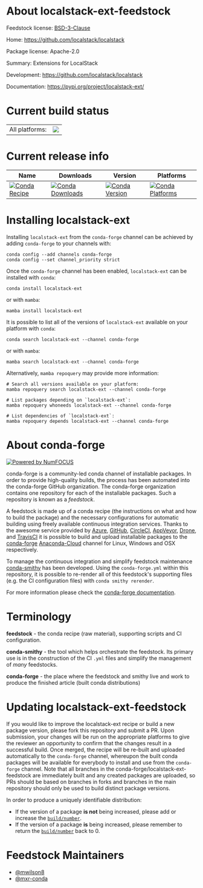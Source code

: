 About localstack-ext-feedstock
==============================

Feedstock license: [BSD-3-Clause](https://github.com/conda-forge/localstack-ext-feedstock/blob/main/LICENSE.txt)

Home: https://github.com/localstack/localstack

Package license: Apache-2.0

Summary: Extensions for LocalStack

Development: https://github.com/localstack/localstack

Documentation: https://pypi.org/project/localstack-ext/

Current build status
====================


<table><tr><td>All platforms:</td>
    <td>
      <a href="https://dev.azure.com/conda-forge/feedstock-builds/_build/latest?definitionId=7868&branchName=main">
        <img src="https://dev.azure.com/conda-forge/feedstock-builds/_apis/build/status/localstack-ext-feedstock?branchName=main">
      </a>
    </td>
  </tr>
</table>

Current release info
====================

| Name | Downloads | Version | Platforms |
| --- | --- | --- | --- |
| [![Conda Recipe](https://img.shields.io/badge/recipe-localstack--ext-green.svg)](https://anaconda.org/conda-forge/localstack-ext) | [![Conda Downloads](https://img.shields.io/conda/dn/conda-forge/localstack-ext.svg)](https://anaconda.org/conda-forge/localstack-ext) | [![Conda Version](https://img.shields.io/conda/vn/conda-forge/localstack-ext.svg)](https://anaconda.org/conda-forge/localstack-ext) | [![Conda Platforms](https://img.shields.io/conda/pn/conda-forge/localstack-ext.svg)](https://anaconda.org/conda-forge/localstack-ext) |

Installing localstack-ext
=========================

Installing `localstack-ext` from the `conda-forge` channel can be achieved by adding `conda-forge` to your channels with:

```
conda config --add channels conda-forge
conda config --set channel_priority strict
```

Once the `conda-forge` channel has been enabled, `localstack-ext` can be installed with `conda`:

```
conda install localstack-ext
```

or with `mamba`:

```
mamba install localstack-ext
```

It is possible to list all of the versions of `localstack-ext` available on your platform with `conda`:

```
conda search localstack-ext --channel conda-forge
```

or with `mamba`:

```
mamba search localstack-ext --channel conda-forge
```

Alternatively, `mamba repoquery` may provide more information:

```
# Search all versions available on your platform:
mamba repoquery search localstack-ext --channel conda-forge

# List packages depending on `localstack-ext`:
mamba repoquery whoneeds localstack-ext --channel conda-forge

# List dependencies of `localstack-ext`:
mamba repoquery depends localstack-ext --channel conda-forge
```


About conda-forge
=================

[![Powered by
NumFOCUS](https://img.shields.io/badge/powered%20by-NumFOCUS-orange.svg?style=flat&colorA=E1523D&colorB=007D8A)](https://numfocus.org)

conda-forge is a community-led conda channel of installable packages.
In order to provide high-quality builds, the process has been automated into the
conda-forge GitHub organization. The conda-forge organization contains one repository
for each of the installable packages. Such a repository is known as a *feedstock*.

A feedstock is made up of a conda recipe (the instructions on what and how to build
the package) and the necessary configurations for automatic building using freely
available continuous integration services. Thanks to the awesome service provided by
[Azure](https://azure.microsoft.com/en-us/services/devops/), [GitHub](https://github.com/),
[CircleCI](https://circleci.com/), [AppVeyor](https://www.appveyor.com/),
[Drone](https://cloud.drone.io/welcome), and [TravisCI](https://travis-ci.com/)
it is possible to build and upload installable packages to the
[conda-forge](https://anaconda.org/conda-forge) [Anaconda-Cloud](https://anaconda.org/)
channel for Linux, Windows and OSX respectively.

To manage the continuous integration and simplify feedstock maintenance
[conda-smithy](https://github.com/conda-forge/conda-smithy) has been developed.
Using the ``conda-forge.yml`` within this repository, it is possible to re-render all of
this feedstock's supporting files (e.g. the CI configuration files) with ``conda smithy rerender``.

For more information please check the [conda-forge documentation](https://conda-forge.org/docs/).

Terminology
===========

**feedstock** - the conda recipe (raw material), supporting scripts and CI configuration.

**conda-smithy** - the tool which helps orchestrate the feedstock.
                   Its primary use is in the construction of the CI ``.yml`` files
                   and simplify the management of *many* feedstocks.

**conda-forge** - the place where the feedstock and smithy live and work to
                  produce the finished article (built conda distributions)


Updating localstack-ext-feedstock
=================================

If you would like to improve the localstack-ext recipe or build a new
package version, please fork this repository and submit a PR. Upon submission,
your changes will be run on the appropriate platforms to give the reviewer an
opportunity to confirm that the changes result in a successful build. Once
merged, the recipe will be re-built and uploaded automatically to the
`conda-forge` channel, whereupon the built conda packages will be available for
everybody to install and use from the `conda-forge` channel.
Note that all branches in the conda-forge/localstack-ext-feedstock are
immediately built and any created packages are uploaded, so PRs should be based
on branches in forks and branches in the main repository should only be used to
build distinct package versions.

In order to produce a uniquely identifiable distribution:
 * If the version of a package **is not** being increased, please add or increase
   the [``build/number``](https://docs.conda.io/projects/conda-build/en/latest/resources/define-metadata.html#build-number-and-string).
 * If the version of a package **is** being increased, please remember to return
   the [``build/number``](https://docs.conda.io/projects/conda-build/en/latest/resources/define-metadata.html#build-number-and-string)
   back to 0.

Feedstock Maintainers
=====================

* [@mwilson8](https://github.com/mwilson8/)
* [@mxr-conda](https://github.com/mxr-conda/)

